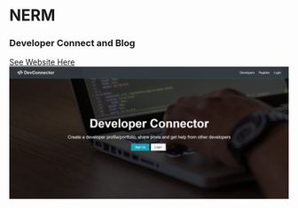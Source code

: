 # NERM
### Developer Connect and Blog
[See Website Here](https://shielded-stream-24238.herokuapp.com/)
[![Website](https://github.com/Felix-Suen/NERM/blob/master/client/src/img/Screenshot%202020-11-01%20153232.png)](https://shielded-stream-24238.herokuapp.com/)
